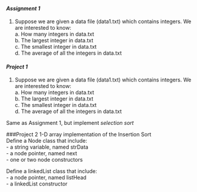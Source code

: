 #### _Assignment 1_
1. Suppose we are given a data file (data1.txt) which contains integers. We are interested to know:  
  a. How many integers in data.txt  
  b. The largest integer in data.txt  
  c. The smallest integer in data.txt  
  d. The average of all the integers in data.txt  


#### _Project 1_
1. Suppose we are given a data file (data1.txt) which contains integers. We are interested to know:  
  a. How many integers in data.txt  
  b. The largest integer in data.txt  
  c. The smallest integer in data.txt  
  d. The average of all the integers in data.txt  

Same as Assignment 1, but implement _selection sort_  


###Project 2 
1-D array implementation of the Insertion Sort  
    Define a Node class that include:  
      - a string variable, named strData  
      - a node pointer, named next  
      - one or two node constructors  

Define a linkedList class that include:  
    - a node pointer, named listHead  
    - a linkedList constructor  

